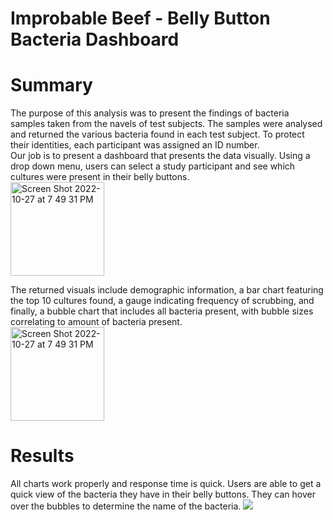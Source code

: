 # Improbable Beef - Belly Button Bacteria Dashboard  

# Summary  
The purpose of this analysis was to present the findings of bacteria samples taken from the navels of test subjects.  The samples were analysed and returned the various bacteria found in each test subject.  To protect their identities, each participant was assigned an ID number.  
Our job is to present a dashboard that presents the data visually.  Using a drop down menu, users can select a study participant and see which cultures were present in their belly buttons.  
<img width="150" alt="Screen Shot 2022-10-27 at 7 49 31 PM" src="https://user-images.githubusercontent.com/103051630/198412578-866574f2-be3b-4ce8-8f98-7f89c8f5e962.png">  

 The returned visuals include demographic information, a bar chart featuring the top 10 cultures found, a gauge indicating frequency of scrubbing, and finally, a bubble chart that includes all bacteria present, with bubble sizes correlating to amount of bacteria present.   
<img width="150" alt="Screen Shot 2022-10-27 at 7 49 31 PM" src="https://user-images.githubusercontent.com/103051630/198412715-4ee7156b-3ce8-4a54-b9c5-eb58e3dbb3cd.png">  

# Results  
All charts work properly and response time is quick.  Users are able to get a quick view of the bacteria they have in their belly buttons.  They can hover over the bubbles to determine the name of the bacteria.
![](../../../../../../../Users/davidlynds/Desktop/Screen%20Shot%202022-07-25%20at%206.18.06%20PM.png)

